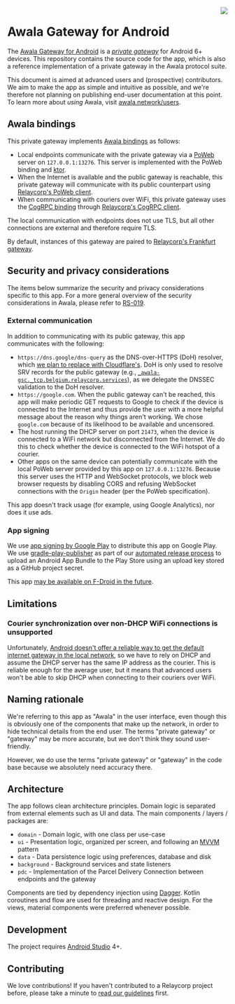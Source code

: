 <img src="./awala-logo.png" align="right"/>

# Awala Gateway for Android

The [Awala Gateway for Android](https://play.google.com/store/apps/details?id=tech.relaycorp.gateway) is a _[private gateway](https://specs.awala.network/RS-000#concepts)_ for Android 6+ devices. This repository contains the source code for the app, which is also a reference implementation of a private gateway in the Awala protocol suite.

This document is aimed at advanced users and (prospective) contributors. We aim to make the app as simple and intuitive as possible, and we're therefore not planning on publishing end-user documentation at this point. To learn more about _using_ Awala, visit [awala.network/users](https://awala.network/users).

## Awala bindings

This private gateway implements [Awala bindings](https://specs.awala.network/RS-000#message-transport-bindings) as follows:

- Local endpoints communicate with the private gateway via a [PoWeb](https://specs.awala.network/RS-016) server on `127.0.0.1:13276`. This server is implemented with the PoWeb binding and [ktor](https://ktor.io).
- When the Internet is available and the public gateway is reachable, this private gateway will communicate with its public counterpart using [Relaycorp's PoWeb client](https://docs.relaycorp.tech/relaynet-poweb-jvm/).
- When communicating with couriers over WiFi, this private gateway uses the [CogRPC binding](https://specs.awala.network/RS-008) through [Relaycorp's CogRPC client](https://docs.relaycorp.tech/relaynet-cogrpc-jvm/).

The local communication with endpoints does not use TLS, but all other connections are external and therefore require TLS.

By default, instances of this gateway are paired to [Relaycorp's Frankfurt gateway](https://github.com/relaycorp/cloud-gateway/tree/main/environments/frankfurt).

## Security and privacy considerations

The items below summarize the security and privacy considerations specific to this app. For a more general overview of the security considerations in Awala, please refer to [RS-019](https://specs.awala.network/RS-019).

### External communication

In addition to communicating with its public gateway, this app communicates with the following:

- `https://dns.google/dns-query` as the DNS-over-HTTPS (DoH) resolver, which [we plan to replace with Cloudflare's](https://github.com/relaycorp/relaynet-gateway-android/issues/249). DoH is only used to resolve SRV records for the public gateway (e.g., [`_awala-gsc._tcp.belgium.relaycorp.services`](https://mxtoolbox.com/SuperTool.aspx?action=srv%3a_awala-gsc._tcp.belgium.relaycorp.services&run=toolpage)), as we delegate the DNSSEC validation to the DoH resolver.
- `https://google.com`. When the public gateway can't be reached, this app will make periodic GET requests to Google to check if the device is connected to the Internet and thus provide the user with a more helpful message about the reason why things aren't working. We chose `google.com` because of its likelihood to be available and uncensored.
- The host running the DHCP server on port `21473`, when the device is connected to a WiFi network but disconnected from the Internet. We do this to check whether the device is connected to the WiFi hotspot of a courier.
- Other apps on the same device can potentially communicate with the local PoWeb server provided by this app on `127.0.0.1:13276`. Because this server uses the HTTP and WebSocket protocols, we block web browser requests by disabling CORS and refusing WebSocket connections with the `Origin` header (per the PoWeb specification).

This app doesn't track usage (for example, using Google Analytics), nor does it use ads.

### App signing

We use [app signing by Google Play](https://support.google.com/googleplay/android-developer/answer/9842756) to distribute this app on Google Play. We use [gradle-play-publisher](https://github.com/Triple-T/gradle-play-publisher) as part of our [automated release process](.github/workflows/ci-cd.yml) to upload an Android App Bundle to the Play Store using an upload key stored as a GitHub project secret.

This app [may be available on F-Droid in the future](https://github.com/relaycorp/relayverse/issues/21).

## Limitations

### Courier synchronization over non-DHCP WiFi connections is unsupported

Unfortunately, [Android doesn't offer a reliable way to get the default internet gateway in the local network](https://stackoverflow.com/questions/61615270/how-to-get-the-ip-address-of-the-default-gateway-reliably-on-android-5), so we have to rely on DHCP and assume the DHCP server has the same IP address as the courier. This is reliable enough for the average user, but it means that advanced users won't be able to skip DHCP when connecting to their couriers over WiFi.

## Naming rationale

We're referring to this app as "Awala" in the user interface, even though this is obviously one of the components that make up the network, in order to hide technical details from the end user. The terms "private gateway" or "gateway" may be more accurate, but we don't think they sound user-friendly.

However, we do use the terms "private gateway" or "gateway" in the code base because we absolutely need accuracy there.

## Architecture

The app follows clean architecture principles. Domain logic is separated from external elements
such as UI and data. The main components / layers / packages are:

 - `domain` - Domain logic, with one class per use-case
 - `ui` - Presentation logic, organized per screen, and following an [MVVM](https://en.wikipedia.org/wiki/Model%E2%80%93view%E2%80%93viewmodel) pattern
 - `data` - Data persistence logic using preferences, database and disk
 - `background` - Background services and state listeners
 - `pdc` - Implementation of the Parcel Delivery Connection between endpoints and the gateway

Components are tied by dependency injection using [Dagger](https://dagger.dev).
Kotlin coroutines and flow are used for threading and reactive design.
For the views, material components were preferred whenever possible.

## Development

The project requires [Android Studio](https://developer.android.com/studio/) 4+.

## Contributing

We love contributions! If you haven't contributed to a Relaycorp project before, please take a minute to [read our guidelines](https://github.com/relaycorp/.github/blob/master/CONTRIBUTING.md) first.
